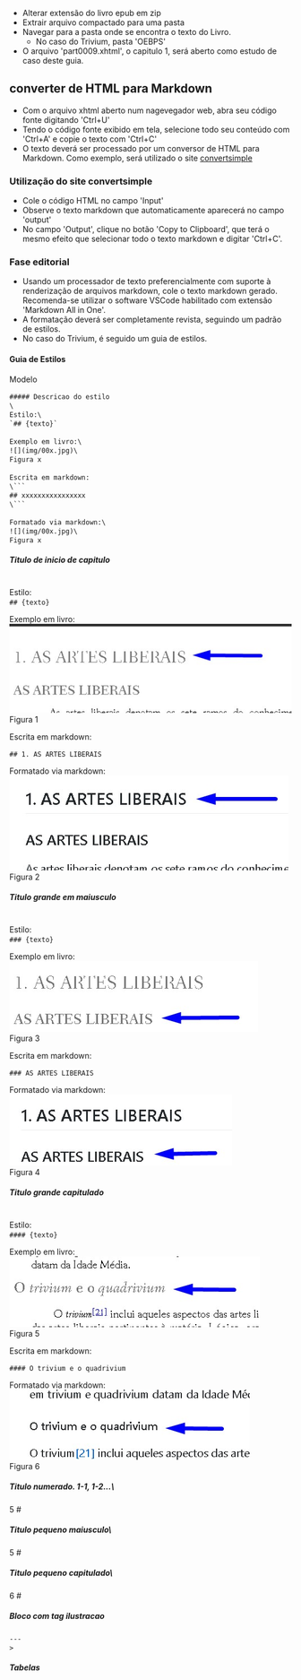 - Alterar extensão do livro epub em zip
- Extrair arquivo compactado para uma pasta
- Navegar para a pasta onde se encontra o texto do Livro.
  - No caso do Trivium, pasta 'OEBPS'
- O arquivo 'part0009.xhtml', o capitulo 1, será aberto como estudo de caso deste guia.

## converter de HTML para Markdown
- Com o arquivo xhtml aberto num nagevegador web, abra seu código fonte digitando 'Ctrl+U'
- Tendo o código fonte exibido em tela, selecione todo seu conteúdo com 'Ctrl+A' e copie o texto com 'Ctrl+C'
- O texto deverá ser processado por um conversor de HTML para Markdown. Como exemplo, será utilizado o site [convertsimple](https://www.convertsimple.com/convert-html-to-markdown/)

### Utilização do site convertsimple
- Cole o código HTML no campo 'Input'
- Observe o texto markdown que automaticamente aparecerá no campo 'output'
- No campo 'Output', clique no botão 'Copy to Clipboard', que terá o mesmo efeito que selecionar todo o texto markdown e digitar 'Ctrl+C'.

### Fase editorial
- Usando um processador de texto preferencialmente com suporte à renderização de arquivos markdown, cole o texto markdown gerado. Recomenda-se utilizar o software VSCode habilitado com extensão 'Markdown All in One'.
- A formatação deverá ser completamente revista, seguindo um padrão de estilos.
- No caso do Trivium, é seguido um guia de estilos.

#### Guia de Estilos

Modelo
```
##### Descricao do estilo
\
Estilo:\
`## {texto}`

Exemplo em livro:\
![](img/00x.jpg)\
Figura x

Escrita em markdown:
\```
## xxxxxxxxxxxxxxxx
\```

Formatado via markdown:\
![](img/00x.jpg)\
Figura x
```

##### Titulo de inicio de capitulo
\
Estilo:\
`## {texto}`

Exemplo em livro:\
![](img/001.jpg)\
Figura 1

Escrita em markdown:
```
## 1. AS ARTES LIBERAIS
```

Formatado via markdown:\
![](img/002.jpg)\
Figura 2

##### Titulo grande em maiusculo
\
Estilo:\
`### {texto}`

Exemplo em livro:\
![](img/003.jpg)\
Figura 3

Escrita em markdown:
```
### AS ARTES LIBERAIS
```

Formatado via markdown:\
![](img/004.jpg)\
Figura 4

##### Titulo grande capitulado
\
Estilo:\
`#### {texto}`

Exemplo em livro:\
![](img/005.jpg)\
Figura 5

Escrita em markdown:
```
#### O trivium e o quadrivium
```

Formatado via markdown:\
![](img/006.jpg)\
Figura 6

##### Titulo numerado. 1-1, 1-2...\
5 #

##### Titulo pequeno maiusculo\
5 #

##### Titulo pequeno capitulado\
6 #

##### Bloco com tag ilustracao

```
---
>

```

##### Tabelas

